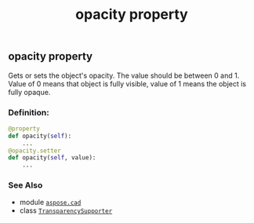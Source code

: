 ﻿---
title: opacity property
second_title: Aspose.CAD for Python via .NET API References
description: 
type: docs
weight: 30
url: /aspose.cad/transparencysupporter/opacity/
is_root: false
---

## opacity property


Gets or sets the object's opacity. The value should be between 0 and 1. Value of 0 means that object is fully visible, value of 1 means the object is fully opaque.
### Definition:
```python
@property
def opacity(self):
    ...
@opacity.setter
def opacity(self, value):
    ...
```

### See Also
* module [`aspose.cad`](../../)
* class [`TransparencySupporter`](/cad/python-net/aspose.cad/transparencysupporter)

